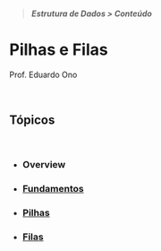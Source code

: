 > ##### Estrutura de Dados > Conteúdo

# Pilhas e Filas

Prof. Eduardo Ono

<br>

## Tópicos

<br>

* ### Overview

* ### [Fundamentos](./fundamentos.md)

* ### [Pilhas](./pilhas/README.md)

* ### [Filas](./filas/README.md)

<br>
